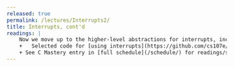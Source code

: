 ```yaml
---
released: true
permalink: /lectures/Interrupts2/
title: Interrupts, cont'd
readings: |
    Now we move up to the higher-level abstractions for interrupts, including a library module for managing interrupt handlers and reviewing best practices for interrupt-safe code. If time permits, I'd like to discuss design/style issues cut from C Mastery lecture.
    +   Selected code for [using interrupts](https://github.com/cs107e/cs107e.github.io/tree/master/lectures/Interrupts2/handout.pdf).
    + See C Mastery entry in [full schedule](/schedule/) for readings/slides on code style.
---
```

